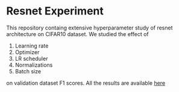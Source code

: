 # Resnet Experiment
This repository containg extensive hyperparameter study of resnet architecture on CIFAR10 dataset. We studied the effect of
1. Learning rate
2. Optimizer
3. LR scheduler
4. Normalizations
5. Batch size

on validation dataset F1 scores.
All the results are available [here](../blob/master/report.pdf)
